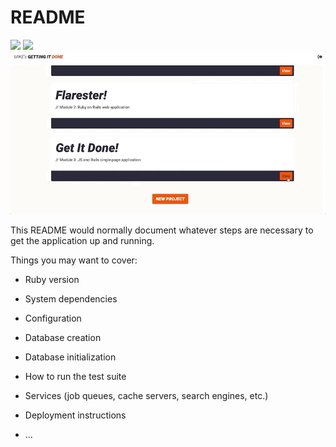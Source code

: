 # README

![](getItDone_create.gif)
![](getItDone_update.gif)
![](getItDone_delete.gif)

This README would normally document whatever steps are necessary to get the
application up and running.

Things you may want to cover:

* Ruby version

* System dependencies

* Configuration

* Database creation

* Database initialization

* How to run the test suite

* Services (job queues, cache servers, search engines, etc.)

* Deployment instructions

* ...
